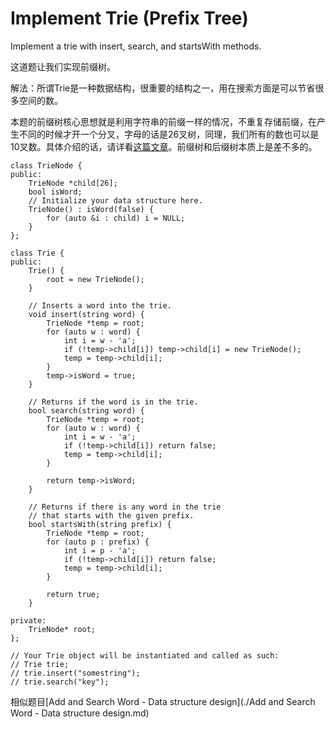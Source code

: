 Implement Trie (Prefix Tree)
=======
Implement a trie with insert, search, and startsWith methods.

这道题让我们实现前缀树。

解法：所谓Trie是一种数据结构，很重要的结构之一，用在搜索方面是可以节省很多空间的数。

本题的前缀树核心思想就是利用字符串的前缀一样的情况，不重复存储前缀，在产生不同的时候才开一个分叉，字母的话是26叉树，同理，我们所有的数也可以是10叉数。具体介绍的话，请详看[这篇文章](http://blog.csdn.net/hackbuteer1/article/details/7964147)。前缀树和后缀树本质上是差不多的。

```
class TrieNode {
public:
    TrieNode *child[26];
    bool isWord;
    // Initialize your data structure here.
    TrieNode() : isWord(false) {
        for (auto &i : child) i = NULL;
    }
};

class Trie {
public:
    Trie() {
        root = new TrieNode();
    }

    // Inserts a word into the trie.
    void insert(string word) {
        TrieNode *temp = root;
        for (auto w : word) {
            int i = w - 'a';
            if (!temp->child[i]) temp->child[i] = new TrieNode();
            temp = temp->child[i];
        }
        temp->isWord = true;
    }

    // Returns if the word is in the trie.
    bool search(string word) {
        TrieNode *temp = root;
        for (auto w : word) {
            int i = w - 'a';
            if (!temp->child[i]) return false;
            temp = temp->child[i];
        }

        return temp->isWord;
    }

    // Returns if there is any word in the trie
    // that starts with the given prefix.
    bool startsWith(string prefix) {
        TrieNode *temp = root;
        for (auto p : prefix) {
            int i = p - 'a';
            if (!temp->child[i]) return false;
            temp = temp->child[i];
        }

        return true;
    }

private:
    TrieNode* root;
};

// Your Trie object will be instantiated and called as such:
// Trie trie;
// trie.insert("somestring");
// trie.search("key");
```

相似题目[Add and Search Word - Data structure design](./Add and Search Word - Data structure design.md)
